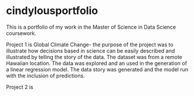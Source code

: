 # cindylousportfolio
This is a portfolio of my work in the Master of Science in Data Science coursework.


Project 1 is Global Climate Change- the purpose of the project was to illustrate how decisions based in science can be easily described and illustrated by telling the story of the data.  The dataset was from a remote Hawaiian location.  The data was explored and an used in the generation of a linear regression model.  The data story was generated and the model run with the inclusion of predictions.

Project 2 is
